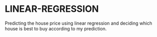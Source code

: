 # LINEAR-REGRESSION
Predicting the house price using linear regression and deciding which house is best to buy according to my prediction.
